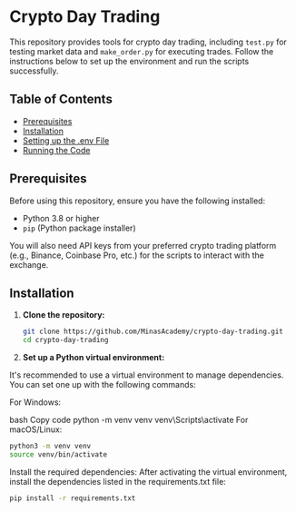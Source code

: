 # Crypto Day Trading

This repository provides tools for crypto day trading, including `test.py` for testing market data and `make_order.py` for executing trades. Follow the instructions below to set up the environment and run the scripts successfully.

## Table of Contents
- [Prerequisites](#prerequisites)
- [Installation](#installation)
- [Setting up the .env File](#setting-up-the-env-file)
- [Running the Code](#running-the-code)

## Prerequisites

Before using this repository, ensure you have the following installed:

- Python 3.8 or higher
- `pip` (Python package installer)

You will also need API keys from your preferred crypto trading platform (e.g., Binance, Coinbase Pro, etc.) for the scripts to interact with the exchange.

## Installation

1. **Clone the repository:**
   ```bash
   git clone https://github.com/MinasAcademy/crypto-day-trading.git
   cd crypto-day-trading
   ```

2. **Set up a Python virtual environment:**

It's recommended to use a virtual environment to manage dependencies. You can set one up with the following commands:

For Windows:

bash
Copy code
python -m venv venv
venv\Scripts\activate
For macOS/Linux:

```bash
python3 -m venv venv
source venv/bin/activate
```

Install the required dependencies: After activating the virtual environment, install the dependencies listed in the requirements.txt file:

```bash
pip install -r requirements.txt
```
